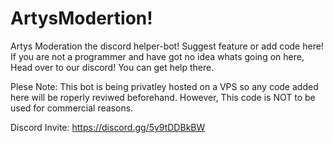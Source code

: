 # ArtysModertion!
Artys Moderation the discord helper-bot! Suggest feature or add code here! If you are not a programmer and have got no idea whats going on here, Head over to our discord! You can get help there. 

Plese Note: This bot is being privatley hosted on a VPS so any code added here will be roperly reviwed beforehand. 
However, This code is NOT to be used for commercial reasons.

Discord Invite:
https://discord.gg/5y9tDDBkBW
